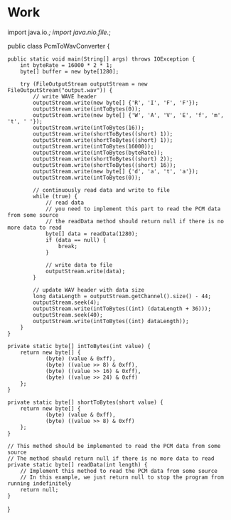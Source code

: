 # Work

import java.io.*;
import java.nio.file.*;

public class PcmToWavConverter {

    public static void main(String[] args) throws IOException {
        int byteRate = 16000 * 2 * 1;
        byte[] buffer = new byte[1280];

        try (FileOutputStream outputStream = new FileOutputStream("output.wav")) {
            // write WAVE header
            outputStream.write(new byte[] {'R', 'I', 'F', 'F'});
            outputStream.write(intToBytes(0));
            outputStream.write(new byte[] {'W', 'A', 'V', 'E', 'f', 'm', 't', ' '});
            outputStream.write(intToBytes(16));
            outputStream.write(shortToBytes((short) 1));
            outputStream.write(shortToBytes((short) 1));
            outputStream.write(intToBytes(16000));
            outputStream.write(intToBytes(byteRate));
            outputStream.write(shortToBytes((short) 2));
            outputStream.write(shortToBytes((short) 16));
            outputStream.write(new byte[] {'d', 'a', 't', 'a'});
            outputStream.write(intToBytes(0));

            // continuously read data and write to file
            while (true) {
                // read data
                // you need to implement this part to read the PCM data from some source
                // the readData method should return null if there is no more data to read
                byte[] data = readData(1280);
                if (data == null) {
                    break;
                }

                // write data to file
                outputStream.write(data);
            }

            // update WAV header with data size
            long dataLength = outputStream.getChannel().size() - 44;
            outputStream.seek(4);
            outputStream.write(intToBytes((int) (dataLength + 36)));
            outputStream.seek(40);
            outputStream.write(intToBytes((int) dataLength));
        }
    }

    private static byte[] intToBytes(int value) {
        return new byte[] {
                (byte) (value & 0xff),
                (byte) ((value >> 8) & 0xff),
                (byte) ((value >> 16) & 0xff),
                (byte) ((value >> 24) & 0xff)
        };
    }

    private static byte[] shortToBytes(short value) {
        return new byte[] {
                (byte) (value & 0xff),
                (byte) ((value >> 8) & 0xff)
        };
    }

    // This method should be implemented to read the PCM data from some source
    // The method should return null if there is no more data to read
    private static byte[] readData(int length) {
        // Implement this method to read the PCM data from some source
        // In this example, we just return null to stop the program from running indefinitely
        return null;
    }
}

